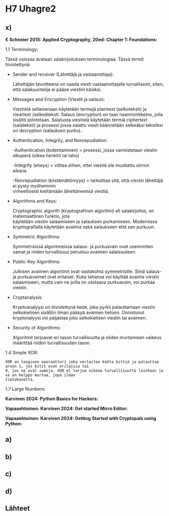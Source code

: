 # H7 Uhagre2

## x) 

**€ Schneier 2015: Applied Cryptography, 20ed: Chapter 1: Foundations:**

1.1 Terminology:

Tässä osiossa avataan salakirjoituksen terminologiaa. Tässä termit tiivistettynä:

- Sender and receiver (Lähettäjä ja vastaanottaja):

    Lähettäjän tavoitteena on saada viesti vastaanottajalle turvallisesti, siten, että salakuuntelija ei pääse      viestiin käsiksi.

- Messages and Encryption (Viestit ja salaus):
    
    Viestistä sellaisenaan käytetään termejä plaintext (selkoteksti) ja cleartext (selkeäteksti. Salaus             (encryption) on taas naamiointikeino, jolla sisältö piilotetaan. Salatusta viestistä käytetään termiä           ciphertext (salateksti) ja prosessi jossa salattu viesti käännetään selkeäksi tekstiksi on decryption           (salauksen purku).

- Authentication, Integrity, and Nonrepudiation:

    -Authentication (todentaminen) = prosessi, jossa varmistetaan viestin alkuperä (oikea henkilö tai taho)
  
    -Integrity (eheys) = viittaa siihen, ettei viestiä ole muokattu siirron aikana.
  
    -Nonrepudiation (kiistämättömyys) = tarkoittaa sitä, että viestin lähettäjä ei pysty myöhemmin     
     virheellisesti kieltämään lähettäneensä viestiä.
    
- Algorithms and Keys:
  
     Cryptographic algorith (kryptografinen algoritmi) eli salakirjoitus, on matemaattinen funktio, jota     
     käytetään viestin salaamiseen ja salauksen purkamiseen. Modernissa kryptografialla käytetään avaimia sekä 
     salaukseen että sen purkuun.

- Symmetric Algorithms:

     Symmetrisissä algoritmeissa salaus- ja purkuavain ovat useimmiten samat ja niiden turvallisuus perustuu         avaimen salaisuuteen.

- Public-Key Algorithms:

    Julkisen avaimen algoritmit ovat vastakohta symmetrisille. Siinä salaus- ja purkuavaimet ovat erilaiset.        Kuka tahansa voi käyttää avainta viestin salaamiseen, mutta vain ne joilla on vastaava purkuavain, voi          purkaa viestin.

- Cryptanalysis:

    Kryptoanalyysi on tiivistettynä tiede, joka pyrkii palauttamaan viestin selkokielisen sisällön ilman pääsyä     avaimen tietoon. Onnistunut kryptonalyysi voi paljastaa joko selkokielisen viestin tai avaimen.

- Security of Algorithms:

    Algoritmit tarjoavat eri tason turvallisuutta ja niiden murtamisen vaikeus määrittää niiden turvallisuuden      tason.

1.4 Simple XOR:

    XOR on looginen operaattori joka vertailee kahta bittiä ja palauttaa arvon 1, jos bitit ovat erilaisia tai 
    0, jos ne ovat samoja. XOR ei tarjoa oikeaa turvallisuutta lainkaan ja se on helppo murtaa, jopa ilman 
    tietokonetta.

1.7 Large Numbers:

**Karvinen 2024: Python Basics for Hackers:**

**Vapaaehtoinen: Karvinen 2024: Get started Micro Editor:**

**Vapaaehtoinen: Karvinen 2024: Getting Started with Cryptopals using Python:**

## a)

## b)

## c)

## d)

## Lähteet


